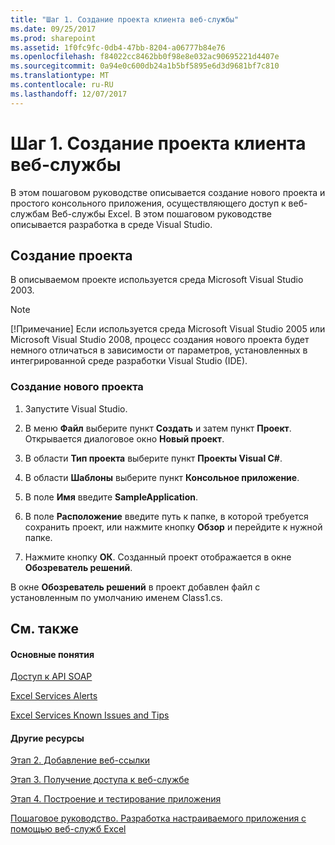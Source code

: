 ```yaml
---
title: "Шаг 1. Создание проекта клиента веб-службы"
ms.date: 09/25/2017
ms.prod: sharepoint
ms.assetid: 1f0fc9fc-0db4-47bb-8204-a06777b84e76
ms.openlocfilehash: f84022cc8462bb0f98e8e032ac90695221d4407e
ms.sourcegitcommit: 0a94e0c600db24a1b5bf5895e6d3d9681bf7c810
ms.translationtype: MT
ms.contentlocale: ru-RU
ms.lasthandoff: 12/07/2017
---
```

# <a name="step-1-creating-the-web-service-client-project"></a>Шаг 1. Создание проекта клиента веб-службы

В этом пошаговом руководстве описывается создание нового проекта и простого консольного приложения, осуществляющего доступ к веб-службам Веб-службы Excel. В этом пошаговом руководстве описывается разработка в среде Visual Studio. 
  
    
    


## <a name="creating-the-project"></a>Создание проекта

В описываемом проекте используется среда Microsoft Visual Studio 2003.
  
> [!NOTE]
> [!Примечание]  Если используется среда Microsoft Visual Studio 2005 или Microsoft Visual Studio 2008, процесс создания нового проекта будет немного отличаться в зависимости от параметров, установленных в интегрированной среде разработки Visual Studio (IDE).
  
    
    


### <a name="to-create-a-new-project"></a>Создание нового проекта


1. Запустите Visual Studio.
    
  
2. В меню **Файл** выберите пункт **Создать** и затем пункт **Проект**. Открывается диалоговое окно **Новый проект**.
    
  
3. В области **Тип проекта** выберите пункт **Проекты Visual C#**.
    
  
4. В области **Шаблоны** выберите пункт **Консольное приложение**.
    
  
5. В поле **Имя** введите **SampleApplication**.
    
  
6. В поле **Расположение** введите путь к папке, в которой требуется сохранить проект, или нажмите кнопку **Обзор** и перейдите к нужной папке.
    
  
7. Нажмите кнопку **ОК**. Созданный проект отображается в окне **Обозреватель решений**. 
  
    
    
В окне **Обозреватель решений** в проект добавлен файл с установленным по умолчанию именем Class1.cs.
    
  

## <a name="see-also"></a>См. также


#### <a name="concepts"></a>Основные понятия


  
    
    
 [Доступ к API SOAP](accessing-the-soap-api.md)
  
    
    
 [Excel Services Alerts](excel-services-alerts.md)
  
    
    
 [Excel Services Known Issues and Tips](excel-services-known-issues-and-tips.md)
#### <a name="other-resources"></a>Другие ресурсы


  
    
    
 [Этап 2. Добавление веб-ссылки](step-2-adding-a-web-reference.md)
  
    
    
 [Этап 3. Получение доступа к веб-службе](step-3-accessing-the-web-service.md)
  
    
    
 [Этап 4. Построение и тестирование приложения](step-4-building-and-testing-the-application.md)
  
    
    
 [Пошаговое руководство. Разработка настраиваемого приложения с помощью веб-служб Excel](walkthrough-developing-a-custom-application-using-excel-web-services.md)
